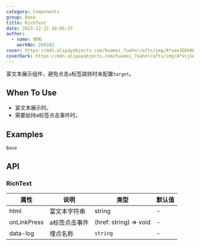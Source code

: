```yaml
---
category: Components
group: Base
title: RichText
date: 2023-12-21 16:05:27
author: 
  - name: 喧和
    workNo: 289242
cover: https://mdn.alipayobjects.com/huamei_7uahnr/afts/img/A*uae3QbkNCm8AAAAAAAAAAAAADrJ8AQ/original
coverDark: https://mdn.alipayobjects.com/huamei_7uahnr/afts/img/A*VcjGQLSrYdcAAAAAAAAAAAAADrJ8AQ/original
---
```


富文本展示组件，避免点击`a`标签跳转时未配置`target`。

## When To Use

- 富文本展示时。
- 需要劫持a标签点击事件时。

## Examples

<!-- prettier-ignore -->
<code src="./demo/simple.tsx">Base</code>


## API

### RichText

| 属性 | 说明 | 类型 | 默认值 |
| --- | --- | --- | --- |
| html | 富文本字符串 | string | - |
| onLinkPress | a标签点击事件 | (href: string) => void | - |
| data-log | 埋点名称 | `string` | - |